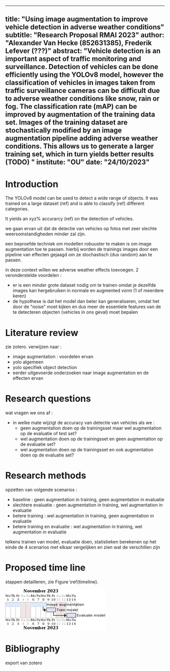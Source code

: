
---
title: "Using image augmentation to improve vehicle detection in adverse weather conditions"
subtitle: "Research Proposal RMAI 2023"
author: "Alexander Van Hecke (852631385), Frederik Lefever (???)"
abstract: "Vehicle detection is an important aspect of traffic monitoring and surveillance.  Detection of vehicles can be done efficiently using the YOLOv8 model, however the classification of vehicles in images taken from traffic surveillance cameras can be difficult due to adverse weather conditions like snow, rain or fog.  The classification rate (mAP) can be improved by augmentation of the training data set.  Images of the training dataset are stochastically modified by an image augmentation pipeline adding adverse weather conditions.  This allows us to generate a larger training set, which in turn yields better results (TODO) "
institute: "OU"
date: "24/10/2023"
---
# Introduction

The YOLOv8 model can be used to detect a wide range of objects.  It was trained on a large dataset (ref) and is able to classify (ref) different categories.

It yields an xyz% accurarcy (ref) on the detection of vehicles.

we gaan ervan uit dat de detectie van vehicles op fotos met zeer slechte weersomstandigheden minder zal zijn.

een beproefde techniek om modellen robuuster te maken is om image augmentation toe te passen.  hierbij worden de trainings images door een pipeline van effecten gejaagd om ze stochastisch (dus random) aan te passen.  

in deze context willen we adverse weather effects toevoegen.  2 veronderstelde voordelen : 

- er is een minder grote dataset nodig om te trainen omdat je dezelfde images kan hergebruiken in normale en augmented vorm (1 of meerdere keren)
- de hypothese is dat het model dan beter kan generaliseren, omdat het door de "noise" moet kijken en dus meer de essentiele features van de te detecteren objecten (vehicles in ons geval) moet bepalen

# Literature review

zie zotero.  verwijzen naar : 

- image augmentation : voordelen ervan
- yolo algemeen
- yolo specifiek object detection
- eerder uitgevoerde onderzoeken naar image augmentation en de effecten ervan

# Research questions

wat vragen we ons af : 

- in welke mate wijzigt de accuracy van detectie van vehicles als we : 
  - geen augmentation doen op de trainingsset maar wel augmentation op de evaluatie of test set?
  - wel augmentation doen op de trainingsset en geen augmentation op de evaluatie set?
  - wel augmentation doen op de trainingsset en ook augmentation doen op de evaluatie set?

# Research methods

opzetten van volgende scenarios : 

- baseline : geen augmentation in training, geen augmentation in evaluatie
- slechtere evaluatie : geen augmentation in training, wel augmentation in evaluatie
- betere training : wel augmentation in training, geen augmentation in evaluatie
- betere training en evaluatie : wel augmentation in training, wel augmentation in evaluatie

telkens trainen van model, evaluatie doen, statistieken berekenen 
op het einde de 4 scenarios met elkaar vergelijken en zien wat de verschillen zijn

# Proposed time line

stappen detailleren, zie Figure \ref{timeline}.

![Proposed time line\label{timeline}](proposal-timing.png "Proposed time line")

# Bibliography

export van zotero

